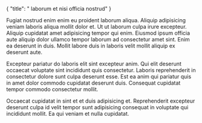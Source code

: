 {
  "title": " laborum et nisi officia nostrud"
}

Fugiat nostrud enim enim eu proident laborum aliqua. Aliquip adipisicing veniam laboris aliqua mollit dolor et. Ut ut laborum culpa irure excepteur. Aliquip cupidatat amet adipisicing tempor qui enim. Eiusmod ipsum officia aute aliquip dolor ullamco tempor laborum ad consectetur amet sint. Enim ea deserunt in duis. Mollit labore duis in laboris velit mollit aliquip ex deserunt aute.

Excepteur pariatur do laboris elit sint excepteur anim. Qui elit deserunt occaecat voluptate sint incididunt quis consectetur. Laboris reprehenderit in consectetur dolore sunt culpa deserunt esse. Est ea anim qui pariatur quis in amet dolor commodo cupidatat deserunt duis. Consequat cupidatat tempor commodo consectetur mollit.

Occaecat cupidatat in sint et et duis adipisicing et. Reprehenderit excepteur deserunt culpa id velit tempor sunt adipisicing consequat in voluptate qui incididunt mollit. Ea qui veniam et nulla cupidatat.